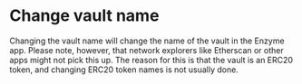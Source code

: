 # Change vault name

Changing the vault name will change the name of the vault in the Enzyme app. Please note, however, that network explorers like Etherscan or other apps might not pick this up. The reason for this is that the vault is an ERC20 token, and changing ERC20 token names is not usually done.
